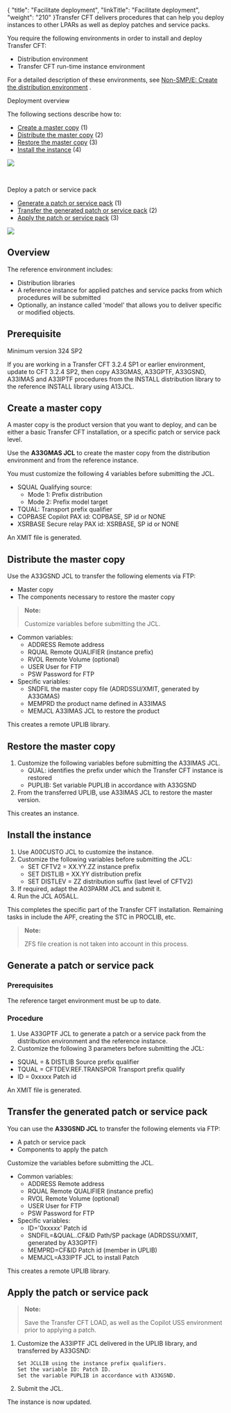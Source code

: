{
    "title": "Facilitate deployment",
    "linkTitle": "Facilitate deployment",
    "weight": "210"
}Transfer CFT delivers procedures that can help you deploy instances to other LPARs as well as deploy patches and service packs.

You require the following environments in order to install and deploy Transfer CFT:

-   Distribution environment
-   Transfer CFT run-time instance environment

For a detailed description of these environments, see <a href="../../overview_install_zos/distribution_environment_installation" class="MCXref xref">Non-SMP/E: Create the distribution environment</a> .

Deployment overview

The following sections describe how to:

-   [Create a master copy](#Create) (1)
-   [Distribute the master copy](#Distribu) (2)
-   [Restore the master copy](#Restore) (3)
-   [Install the instance](#Install) (4)

<img src="/Images/TransferCFT/temp_zos_deploy.png" class="maxWidth" />

 

Deploy a patch or service pack

-   [Generate a patch or service pack](#Generate) (1)
-   [Transfer the generated patch or service pack](#Transfer) (2)
-   [Apply the patch or service pack](#Apply) (3)

<img src="/Images/TransferCFT/temp_deploy_sp_zos.png" class="maxWidth" />

## Overview

The reference environment includes:

-   Distribution libraries
-   A reference instance for applied patches and service packs from which procedures will be submitted
-   Optionally, an instance called 'model' that allows you to deliver specific or modified objects.

## Prerequisite

Minimum version 324 SP2

If you are working in a Transfer CFT 3.2.4 SP1 or earlier environment, update to CFT 3.2.4 SP2, then copy A33GMAS, A33GPTF, A33GSND, A33IMAS and A33IPTF procedures from the INSTALL distribution library to the reference INSTALL library using A13JCL.

<span id="Create"></span>

## Create a master copy

A master copy is the product version that you want to deploy, and can be either a basic Transfer CFT installation, or a specific patch or service pack level.

Use the **A33GMAS JCL** to create the master copy from the distribution environment and from the reference instance.

You must customize the following 4 variables before submitting the JCL.

-   SQUAL Qualifying source:
    -   Mode 1: Prefix distribution
    -   Mode 2: Prefix model target
-   TQUAL: Transport prefix qualifier
-   COPBASE Copilot PAX id: COPBASE, SP id or NONE
-   XSRBASE Secure relay PAX id: XSRBASE, SP id or NONE

An XMIT file is generated.

<span id="Distribu"></span>

## Distribute the master copy

Use the A33GSND JCL to transfer the following elements via FTP:

-   Master copy
-   The components necessary to restore the master copy

> **Note:**
>
> Customize variables before submitting the JCL.

-   Common variables:
    -   ADDRESS Remote address
    -   RQUAL Remote QUALIFIER (instance prefix)
    -   RVOL Remote Volume (optional)
    -   USER User for FTP
    -   PSW Password for FTP
-   Specific variables:
    -   SNDFIL the master copy file (ADRDSSU/XMIT, generated by A33GMAS)
    -   MEMPRD the product name defined in A33IMAS
    -   MEMJCL A33IMAS JCL to restore the product

This creates a remote UPLIB library.

<span id="Restore"></span>

## Restore the master copy

1.  Customize the following variables before submitting the A33IMAS JCL.
    -   QUAL: identifies the prefix under which the Transfer CFT instance is restored
    -   PUPLIB: Set variable PUPLIB in accordance with A33GSND
2.  From the transferred UPLIB, use A33IMAS JCL to restore the master version.

This creates an instance.

<span id="Install"></span>

## Install the instance

1.  Use A00CUSTO JCL to customize the instance.
2.  Customize the following variables before submitting the JCL:
    -   SET CFTV2 = XX.YY.ZZ instance prefix
    -   SET DISTLIB = XX.YY distribution prefix
    -   SET DISTLEV = ZZ distribution suffix (last level of CFTV2)
3.  If required, adapt the A03PARM JCL and submit it.
4.  Run the JCL A05ALL.

This completes the specific part of the Transfer CFT installation. Remaining tasks in include the APF, creating the STC in PROCLIB, etc.

> **Note:**
>
> ZFS file creation is not taken into account in this process.

<span id="Generate"></span>

## Generate a patch or service pack

### Prerequisites

The reference target environment must be up to date.

### Procedure

1.  Use A33GPTF JCL to generate a patch or a service pack from the distribution environment and the reference instance.
2.  Customize the following 3 parameters before submitting the JCL:

-   SQUAL = & DISTLIB Source prefix qualifier
-   TQUAL = CFTDEV.REF.TRANSPOR Transport prefix qualify
-   ID = 0xxxxx Patch id

An XMIT file is generated.

<span id="Transfer"></span>

## Transfer the generated patch or service pack

You can use the **A33GSND JCL** to transfer the following elements via FTP:

-   A patch or service pack
-   Components to apply the patch

Customize the variables before submitting the JCL.

-   Common variables:
    -   ADDRESS Remote address
    -   RQUAL Remote QUALIFIER (instance prefix)
    -   RVOL Remote Volume (optional)
    -   USER User for FTP
    -   PSW Password for FTP
-   Specific variables:
    -   ID='0xxxxx' Patch id
    -   SNDFIL=&QUAL..CF&ID Path/SP package (ADRDSSU/XMIT, generated by A33GPTF)
    -   MEMPRD=CF&ID Patch id (member in UPLIB)
    -   MEMJCL=A33IPTF JCL to install Patch

This creates a remote UPLIB library.

<span id="Apply"></span>

## Apply the patch or service pack

> **Note:**
>
> Save the Transfer CFT LOAD, as well as the Copilot USS environment prior to applying a patch.

1.  Customize the A33IPTF JCL delivered in the UPLIB library, and transferred by A33GSND:  



        Set JCLLIB using the instance prefix qualifiers.
        Set the variable ID: Patch ID.
        Set the variable PUPLIB in accordance with A33GSND.

2.  Submit the JCL.

The instance is now updated.
